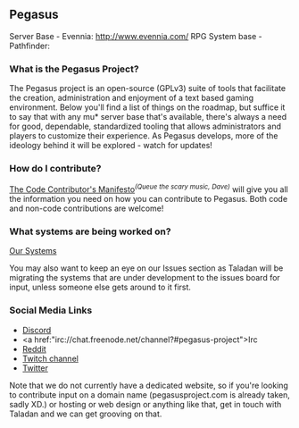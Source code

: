 ## Pegasus
Server Base             - Evennia: http://www.evennia.com/
RPG System base         - Pathfinder: 

### What is the Pegasus Project?

The Pegasus project is an open-source (GPLv3) suite of tools that facilitate the creation, administration and enjoyment of a text based gaming environment.  Below you'll find a list of things on the roadmap, but suffice it to say that with any mu* server base that's available, there's always a need for good, dependable, standardized tooling that allows administrators and players to customize their experience.  As Pegasus develops, more of the ideology behind it will be explored - watch for updates!

### How do I contribute?

[The Code Contributor's Manifesto](https://github.com/taladan/Pegasus/wiki/Contribute)<sup>_(Queue the scary music, Dave)_</sup> will give you all the information you need on how you can contribute to Pegasus. Both code and non-code contributions are welcome!

### What systems are being worked on?

[Our Systems](systems.md) 

You may also want to keep an eye on our Issues section as Taladan will be migrating the systems that are under development to the issues board for input, unless someone else gets around to it first.

### Social Media Links

- [Discord](https://discord.gg/Aw44Fh)
- <a href:"irc://chat.freenode.net/channel?#pegasus-project">Irc</a>
- [Reddit](https://reddit.com/r/pegasusproject)
- [Twitch channel](https://twitch.tv/taladan)
- [Twitter](https://twitter.com/taladan)

Note that we do not currently have a dedicated website, so if you're looking to contribute input on a domain name (pegasusproject.com is already taken, sadly XD.) or hosting or web design or anything like that, get in touch with Taladan and we can get grooving on that.
